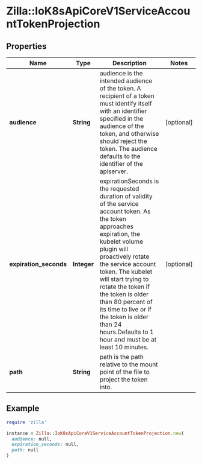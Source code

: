 # Zilla::IoK8sApiCoreV1ServiceAccountTokenProjection

## Properties

| Name | Type | Description | Notes |
| ---- | ---- | ----------- | ----- |
| **audience** | **String** | audience is the intended audience of the token. A recipient of a token must identify itself with an identifier specified in the audience of the token, and otherwise should reject the token. The audience defaults to the identifier of the apiserver. | [optional] |
| **expiration_seconds** | **Integer** | expirationSeconds is the requested duration of validity of the service account token. As the token approaches expiration, the kubelet volume plugin will proactively rotate the service account token. The kubelet will start trying to rotate the token if the token is older than 80 percent of its time to live or if the token is older than 24 hours.Defaults to 1 hour and must be at least 10 minutes. | [optional] |
| **path** | **String** | path is the path relative to the mount point of the file to project the token into. |  |

## Example

```ruby
require 'zilla'

instance = Zilla::IoK8sApiCoreV1ServiceAccountTokenProjection.new(
  audience: null,
  expiration_seconds: null,
  path: null
)
```

